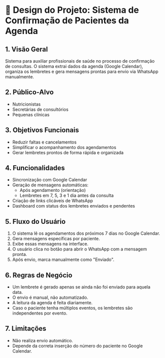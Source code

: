 # 🧠 Design do Projeto: Sistema de Confirmação de Pacientes da Agenda

## 1. Visão Geral

Sistema para auxiliar profissionais de saúde no processo de confirmação de consultas. O sistema extrai dados da agenda (Google Calendar), organiza os lembretes e gera mensagens prontas para envio via WhatsApp manualmente.

## 2. Público-Alvo

- Nutricionistas
- Secretárias de consultórios
- Pequenas clínicas

## 3. Objetivos Funcionais

- Reduzir faltas e cancelamentos
- Simplificar o acompanhamento dos agendamentos
- Gerar lembretes prontos de forma rápida e organizada

## 4. Funcionalidades

- Sincronização com Google Calendar
- Geração de mensagens automáticas:
  - Após agendamento (orientação)
  - Lembretes em 7, 5, 3 e 1 dia antes da consulta
- Criação de links clicáveis de WhatsApp
- Dashboard com status dos lembretes enviados e pendentes

## 5. Fluxo do Usuário

1. O sistema lê os agendamentos dos próximos 7 dias no Google Calendar.
2. Gera mensagens específicas por paciente.
3. Exibe essas mensagens na interface.
4. O usuário clica no botão para abrir o WhatsApp com a mensagem pronta.
5. Após envio, marca manualmente como "Enviado".

## 6. Regras de Negócio

- Um lembrete é gerado apenas se ainda não foi enviado para aquela data.
- O envio é manual, não automatizado.
- A leitura da agenda é feita diariamente.
- Caso o paciente tenha múltiplos eventos, os lembretes são independentes por evento.

## 7. Limitações

- Não realiza envio automático.
- Depende da correta inserção do número do paciente no Google Calendar.
